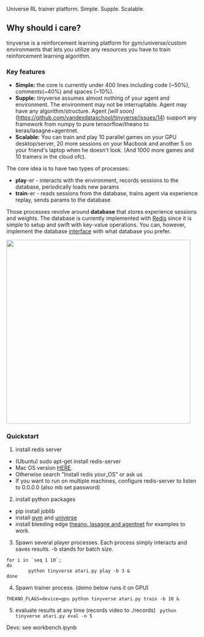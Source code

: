 
Universe RL trainer platform. Simple. Supple. Scalable.

## Why should i care?

tinyverse is a reinforcement learning platform for gym/universe/custom environments that lets you utilize any resources you have to train reinforcement learning algorithm.

### Key features
* __Simple:__ the core is currently under 400 lines including code (~50%), comments(~40%) and spaces (~10%).
* __Supple:__ tinyverse assumes almost nothing of your agent and environment. The environment may not be interruptable. Agent may have any algorithm/structure. Agent _[will soon]_(https://github.com/yandexdataschool/tinyverse/issues/14) support any framework from numpy to pure tensorflow/theano to keras/lasagne+agentnet.
* __Scalable:__ You can train and play 10 parallel games on your GPU desktop/server, 20 more sessions on your Macbook and another 5 on your friend's laptop when he doesn't look. (And 1000 more games and 10 trainers in the cloud ofc).

The core idea is to have two types of processes:
* __play__-er - interacts with the environment, records sessions to the database, periodically loads new params
* __train__-er - reads sessions from the database, trains agent via experience replay, sends params to the database

Those processes revolve around __database__ that stores experience sessions and weights. The database is currently implemented with [Redis](http://redis.io/) since it is simple to setup and swift with key-value operations. You can, however, implement the database [interface](https://github.com/yandexdataschool/tinyverse/blob/master/tinyverse/database.py#L76) with what database you prefer.

<img src="https://s29.postimg.org/wjrmukxfr/tinyverse_scheme.png" width="480">

### Quickstart

1. install redis server
  * (Ubuntu) sudo apt-get install redis-server 
  * Mac OS version [HERE](http://jasdeep.ca/2012/05/installing-redis-on-mac-os-x/). 
  * Otherwise search "Install redis your_OS" or ask us
  * If you want to run on multiple machines, configure redis-server to listen to 0.0.0.0 (also mb set password)
  
2. install python packages
  * pip install joblib
  * install [gym](https://github.com/openai/gym#installing-everything) and [universe](https://github.com/openai/universe)
  * install bleeding edge [theano, lasagne and agentnet](http://agentnet.readthedocs.io/en/master/user/install.html) for examples to work.
 
3. Spawn several player processes. Each process simply interacts and saves results. -b stands for batch size.
 ```
 for i in `seq 1 10`; 
 do
         python tinyverse atari.py play -b 3 &
 done
 ```
4. Spawn trainer process. (demo below runs it on GPU)
 ```
 THEANO_FLAGS=device=gpu python tinyverse atari.py train -b 10 &
 ```
5. evaluate results at any time (records video to ./records)
 ``` python tinyverse atari.py eval -n 5```

Devs: see workbench.ipynb

